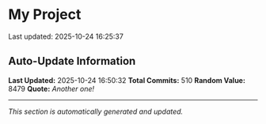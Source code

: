 # My Project


Last updated: 2025-10-24 16:25:37





































































































































































































































































































































































































































































































































































































































































































































































































































































































































## Auto-Update Information

**Last Updated:** 2025-10-24 16:50:32
**Total Commits:** 510
**Random Value:** 8479
**Quote:** _Another one!_

---
_This section is automatically generated and updated._